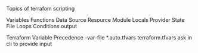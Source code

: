 Topics of terrafom scripting

Variables
Functions
Data Source
Resource
Module
Locals
Provider
State File
Loops
Conditions
output

Terraform Variable Precedence
-var-file
*.auto.tfvars
terraform.tfvars
ask in cli to provide input